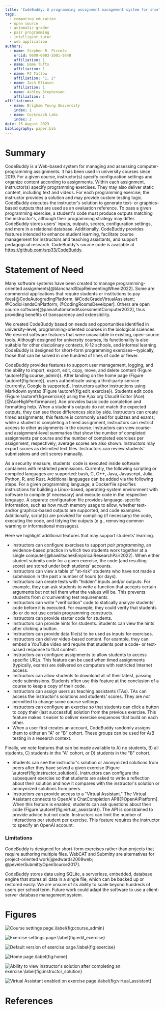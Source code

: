 ```yaml
---
title: 'CodeBuddy: A programming assignment management system for short-form exercises'
tags:
  - computing education
  - open source
  - automatic grader
  - pair programming
  - intelligent tutor
  - web application
authors:
  - name: Stephen R. Piccolo
    orcid: 0000-0003-2001-5640
    affiliation: 1
  - name: Emme Tufts
    affiliation: 1
  - name: PJ Tatlow
    affiliation: "1, 2"
  - name: Zach Eliason
    affiliation: 1
  - name: Ashley Stephenson
    affiliation: 1
affiliations:
  - name: Brigham Young University
    index: 1
  - name: Cockroach Labs
    index: 2
date: 15 August 2023
bibliography: paper.bib
---
```


# Summary

CodeBuddy is a Web-based system for managing and assessing computer-programming assignments. It has been used in university courses since 2019. For a given course, instructor(s) specify configuration settings and organize content according to assignments. Within each assignment, instructor(s) specify programming exercises. They may also deliver static content, including text and videos. For each programming exercise, the instructor provides a solution and may provide custom testing logic. CodeBuddy executes the instructor's solution to generate text- or graphics-based outputs that are used as an evaluation reference. To pass a given programming exercise, a student's code must produce outputs matching the instructor's, although their programming strategy may differ. CodeBuddy stores users' inputs, outputs, scores, configuration settings, and more in a relational database. Additionally, CodeBuddy provides features intended to enhance student learning, facilitate course management for instructors and teaching assistants, and support pedagogical research. CodeBuddy's source code is available at https://github.com/srp33/CodeBuddy.

# Statement of Need

Many software systems have been created to manage programming-oriented assignments[@blanchardStopReinventingWheel2022]. Some are commercial applications that require students or institutions to pay fees[@CodeAutogradingPlatform; @CodeGradeVirtualAssistant; @CodioHandsOnPlatform; @CodingRoomsDeveloper]. Others are open source software[@paivaAutomatedAssessmentComputer2022], thus providing benefits of transparency and extensibility.

We created CodeBuddy based on needs and opportunities identified in university-level, programming-oriented courses in the biological sciences. We desired software features that were unavailable in existing, open-source tools. Although designed for university courses, its functionality is also suitable for other disciplinary contexts, K-12 schools, and informal learning. CodeBuddy is designed for short-form programming exercises—typically, those that can be solved in one hundred of lines of code or fewer.

CodeBuddy provides features to support user management, logging, and the ability to import, export, edit, copy, move, and delete content (Figure \autoref{fig:course_admin}). After landing on the home page (Figure \autoref{fig:home}), users authenticate using a third-party service (currently, Google is supported). Instructors author instructions using Markdown syntax (Figure \autoref{fig:edit_exercise}). Students edit code (Figure \autoref{fig:exercise}) using the Ajax.org Cloud9 Editor (Ace)[@AceHighPerformance]. Ace provides basic code completion and formatting help. When a student's outputs do not match the expected outputs, they can see those differences side by side. Instructors can create timed assignments; this feature is commonly used for quizzes and exams; while a student is completing a timed assignment, instructors can restrict access to other assignments in the course. Instructors can view course- and assignment-level summaries that show the number of completed assignments per course and the number of completed exercises per assignment, respectively; average scores are also shown. Instructors may export scores as delimited text files. Instructors can review students' submissions and edit scores manually.

As a security measure, students' code is executed inside software containers with restricted permissions. Currently, the following scripting or compiled languages are supported: bash, C, C++, Java, Javascript, Julia, Python, R, and Rust. Additional languages can be added via the following steps. For a given programming language, a Dockerfile specifies instructions for building a Linux-based, operating-system environment with software to compile (if necessary) and execute code in the respective language. A separate configuration file provides language-specific information, such as how much memory usage to allow, whether text- and/or graphics-based outputs are supported, and code examples. Additionally, script(s) are provided for compiling (if necessary) the code, executing the code, and tidying the outputs (e.g., removing common warning or informational messages).

Here we highlight additional features that may support students' learning.

* Instructors can configure exercises to support *pair programming*, an evidence-based practice in which two students work together at a single computer[@hawlitschekEmpiricalResearchPair2022]. When either student submits code for a given exercise, the code (and resulting score) are stored under both students' accounts.
* Instructors can view a table of "at-risk" students who have not made a submission in the past *x* number of hours (or days).
* Instructors can create tests with "hidden" inputs and/or outputs. For example, they can ask students to write a function that accepts certain arguments but not tell them what the values will be. This prevents students from circumventing test requirements.
* Instructors can write "verification" code to statically analyze students' code before it is executed. For example, they could verify that students do or do not use certain programming constructs.
* Instructors can provide starter code for students.
* Instructors can provide hints for students. Students can view the hints after clicking a button.
* Instructors can provide data file(s) to be used as inputs for exercises.
* Instructors can deliver video-based content. For example, they can embed a YouTube video and require that students post a code- or text-based response to that content.
* Instructors can configure assignments to allow students to access specific URLs. This feature can be used when timed assignments (typically, exams) are delivered on computers with restricted Internet access.
* Instructors can allow students to download all of their latest, passing code submissions. Students often use this feature at the conclusion of a course to keep a copy of their code.
* Instructors can assign users as teaching assistants (TAs). TAs can access the instructor's solutions and students' scores. They are *not* permitted to change some course settings.
* Instructors can configure an exercise so that students can click a button to copy their (last successful) solution from the previous exercise. This feature makes it easier to deliver exercise sequences that build on each other.
* When a user first creates an account, CodeBuddy randomly assigns them to either an "A" or "B" cohort. These groups can be used for A/B testing in a research context.

Finally, we note features that can be made available to A) no students, B) all students, C) students in the "A" cohort, or D) students in the "B" cohort.

* Students can see the instructor's solution or anonymized solutions from peers after they have solved a given exercise (Figure \autoref{fig:instructor_solution}). Instructors can configure the subsequent exercise so that students are asked to write a reflection about their solution and how it compares with the instructor's solution or anonymized solutions from peers.
* Instructors can provide access to a "Virtual Assistant." The Virtual Assistant connects to OpenAI's ChatCompletion API[@OpenAIPlatform]. When this feature is enabled, students can ask questions about their code (Figure \autoref{fig:virtual_assistant}). The API is constrained to provide advice but not code. Instructors can limit the number of interactions per student per exercise. This feature requires the instructor to specify an OpenAI account.

### Limitations

CodeBuddy is designed for short-form exercises rather than projects that require authoring multiple files. WebCAT and Submitty are alternatives for project-oriented work[@edwards2008web; @pevelerSubmittyOpenSource2017].

CodeBuddy stores data using SQLite, a serverless, embedded, database engine that stores all data in a single file, which can be backed up or restored easily. We are unsure of its ability to scale beyond hundreds of users per school term. Future work could adapt the software to use a client-server database management system.

# Figures

![Course settings page.\label{fig:course_admin}](screenshots/course_admin.png)

![Exercise settings page.\label{fig:edit_exercise}](screenshots/edit_exercise.png)

![Default version of exercise page.\label{fig:exercise}](screenshots/exercise.png)

![Home page.\label{fig:home}](screenshots/home.png)

![Ability to view instructor's solution after completing an exercise.\label{fig:instructor_solution}](screenshots/instructor_solution.png)

![Virtual Assistant enabled on exercise page.\label{fig:virtual_assistant}](screenshots/virtual_assistant.png)

# References